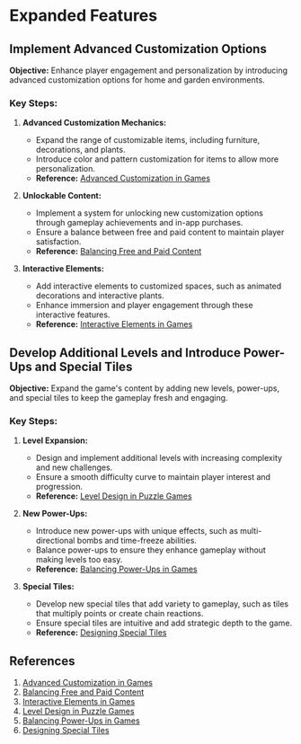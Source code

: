 # Expanded Features

## Implement Advanced Customization Options

**Objective:**
Enhance player engagement and personalization by introducing advanced customization options for home and garden environments.

### Key Steps:

1. **Advanced Customization Mechanics:**
   - Expand the range of customizable items, including furniture, decorations, and plants.
   - Introduce color and pattern customization for items to allow more personalization.
   - **Reference:** [Advanced Customization in Games](https://www.gamasutra.com/view/news/354839/Designing_Compelling_Customization_Features_for_Casual_Games.php)

2. **Unlockable Content:**
   - Implement a system for unlocking new customization options through gameplay achievements and in-app purchases.
   - Ensure a balance between free and paid content to maintain player satisfaction.
   - **Reference:** [Balancing Free and Paid Content](https://www.gamedeveloper.com/business/the-psychology-of-monetization-in-freemium-games)

3. **Interactive Elements:**
   - Add interactive elements to customized spaces, such as animated decorations and interactive plants.
   - Enhance immersion and player engagement through these interactive features.
   - **Reference:** [Interactive Elements in Games](https://www.uxmatters.com/mt/archives/2014/09/interactive-elements-and-player-engagement.php)

## Develop Additional Levels and Introduce Power-Ups and Special Tiles

**Objective:**
Expand the game's content by adding new levels, power-ups, and special tiles to keep the gameplay fresh and engaging.

### Key Steps:

1. **Level Expansion:**
   - Design and implement additional levels with increasing complexity and new challenges.
   - Ensure a smooth difficulty curve to maintain player interest and progression.
   - **Reference:** [Level Design in Puzzle Games](https://www.gamasutra.com/view/feature/131768/designing_levels_for_puzzle_games.php)

2. **New Power-Ups:**
   - Introduce new power-ups with unique effects, such as multi-directional bombs and time-freeze abilities.
   - Balance power-ups to ensure they enhance gameplay without making levels too easy.
   - **Reference:** [Balancing Power-Ups in Games](https://www.sciencedirect.com/science/article/pii/S1877050916309157)

3. **Special Tiles:**
   - Develop new special tiles that add variety to gameplay, such as tiles that multiply points or create chain reactions.
   - Ensure special tiles are intuitive and add strategic depth to the game.
   - **Reference:** [Designing Special Tiles](https://www.gamasutra.com/view/feature/130958/postmortem_popcap_games_bejeweled_.php)

## References

1. [Advanced Customization in Games](https://www.gamasutra.com/view/news/354839/Designing_Compelling_Customization_Features_for_Casual_Games.php)
2. [Balancing Free and Paid Content](https://www.gamedeveloper.com/business/the-psychology-of-monetization-in-freemium-games)
3. [Interactive Elements in Games](https://www.uxmatters.com/mt/archives/2014/09/interactive-elements-and-player-engagement.php)
4. [Level Design in Puzzle Games](https://www.gamasutra.com/view/feature/131768/designing_levels_for_puzzle_games.php)
5. [Balancing Power-Ups in Games](https://www.sciencedirect.com/science/article/pii/S1877050916309157)
6. [Designing Special Tiles](https://www.gamasutra.com/view/feature/130958/postmortem_popcap_games_bejeweled_.php)

